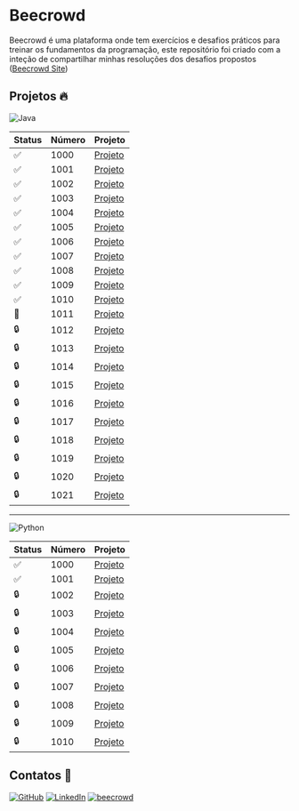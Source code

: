 # Beecrowd

Beecrowd é uma plataforma onde tem exercícios e desafios práticos para treinar os fundamentos da programação, este repositório foi criado com a inteção de compartilhar minhas resoluções dos desafios propostos ([Beecrowd Site](https://judge.beecrowd.com/en))

## Projetos 🔥

![Java](https://img.shields.io/badge/java-%23ED8B00.svg?style=for-the-badge&logo=openjdk&logoColor=white)

| Status | Número | Projeto |
|--------|--------|---------|
|   ✅   |  1000  | [Projeto](https://github.com/carlosvinicius-ai/HackerRank_and_LeetCode/tree/master/beecrowd/Java/1000-hello-world) |
|   ✅   |  1001  | [Projeto](https://github.com/carlosvinicius-ai/HackerRank_and_LeetCode/tree/master/beecrowd/Java/1001-Extremely-Basic) |
|   ✅   |  1002  | [Projeto](https://github.com/carlosvinicius-ai/HackerRank_and_LeetCode/tree/master/beecrowd/Java/1002-area-of-a-Circle) |
|   ✅   |  1003  | [Projeto](https://github.com/carlosvinicius-ai/HackerRank_and_LeetCode/tree/master/beecrowd/Java/1003-simple-sum) |
|   ✅   |  1004  | [Projeto](https://github.com/carlosvinicius-ai/HackerRank_and_LeetCode/tree/master/beecrowd/Java/1004-simple-product) |
|   ✅   |  1005  | [Projeto](https://github.com/carlosvinicius-ai/HackerRank_and_LeetCode/tree/master/beecrowd/Java/1005-avarage-1) |
|   ✅   |  1006  | [Projeto](https://github.com/carlosvinicius-ai/HackerRank_and_LeetCode/tree/master/beecrowd/Java/1006-avarage-2) |
|   ✅   |  1007  | [Projeto](https://github.com/carlosvinicius-ai/HackerRank_and_LeetCode/tree/master/beecrowd/Java/1007-difference) |
|   ✅   |  1008  | [Projeto](https://github.com/carlosvinicius-ai/HackerRank_and_LeetCode/tree/master/beecrowd/Java/1008-salary) |
|   ✅   |  1009  | [Projeto](https://github.com/carlosvinicius-ai/HackerRank_and_LeetCode/tree/master/beecrowd/Java/1009-Salary-With-Bonus) |
|   ✅   |  1010  | [Projeto](https://github.com/carlosvinicius-ai/HackerRank_and_LeetCode/tree/master/beecrowd/Java/1010-simple-calculate) |
|   🚧   |  1011  | [Projeto]() |
|   🔒️   |  1012  | [Projeto]() |
|   🔒️   |  1013  | [Projeto]() |
|   🔒️   |  1014  | [Projeto]() |
|   🔒️   |  1015  | [Projeto]() |
|   🔒️   |  1016  | [Projeto]() |
|   🔒️   |  1017  | [Projeto]() |
|   🔒️   |  1018  | [Projeto]() |
|   🔒️   |  1019  | [Projeto]() |
|   🔒️   |  1020  | [Projeto]() |
|   🔒️   |  1021  | [Projeto]() |

---

![Python](https://img.shields.io/badge/python-3670A0?style=for-the-badge&logo=python&logoColor=ffdd54)

| Status | Número | Projeto |
|--------|--------|---------|
|   ✅   |  1000  | [Projeto](https://github.com/carlosvinicius-ai/HackerRank_and_LeetCode/blob/master/beecrowd/Python/1000HelloWorld.py) |
|   ✅   |  1001  | [Projeto](https://github.com/carlosvinicius-ai/HackerRank_and_LeetCode/blob/master/beecrowd/Python/1001ExtremelyBasic.py) |
|   🔒️   |  1002  | [Projeto]() |
|   🔒️   |  1003  | [Projeto]() |
|   🔒️   |  1004  | [Projeto]() |
|   🔒️   |  1005  | [Projeto]() |
|   🔒️   |  1006  | [Projeto]() |
|   🔒️   |  1007  | [Projeto]() |
|   🔒️   |  1008  | [Projeto]() |
|   🔒️   |  1009  | [Projeto]() |
|   🔒️   |  1010  | [Projeto]() |


## Contatos 📱

[![GitHub](https://img.shields.io/badge/GitHub-100000?style=for-the-badge&logo=github&logoColor=white)](https://github.com/carlosvinicius-ai)
[![LinkedIn](https://img.shields.io/badge/LinkedIn-0077B5?style=for-the-badge&logo=linkedin&logoColor=white)](https://www.linkedin.com/in/carlosvini/)
[![beecrowd](https://img.shields.io/badge/beecrowd-FFD700?style=for-the-badge&logo=beecrowd&logoColor=black)](https://judge.beecrowd.com/en/profile/1013917)
